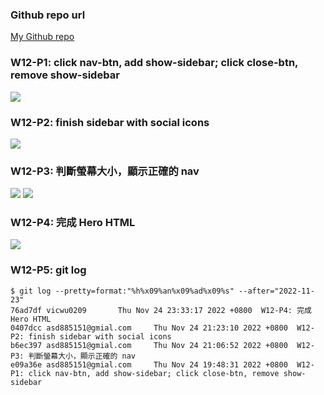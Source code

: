 ### Github repo url

[My Github repo](https://github.com/vicwu0209/1111.sweb.1N-demo.87-.git)

### W12-P1: click nav-btn, add show-sidebar; click close-btn, remove show-sidebar

![](w12-p1.png)

### W12-P2: finish sidebar with social icons

![](w12-p2.png)

### W12-P3: 判斷螢幕大小，顯示正確的 nav

![](w12-p3-1.png)
![](w12-p3-2.png)

### W12-P4: 完成 Hero HTML

![](w12-p4.png)

### W12-P5: git log

[](w12-p5.png)

```
$ git log --pretty=format:"%h%x09%an%x09%ad%x09%s" --after="2022-11-23"
76ad7df vicwu0209       Thu Nov 24 23:33:17 2022 +0800  W12-P4: 完成 Hero HTML
0407dcc asd885151@gmial.com     Thu Nov 24 21:23:10 2022 +0800  W12-P2: finish sidebar with social icons
b6ec397 asd885151@gmial.com     Thu Nov 24 21:06:52 2022 +0800  W12-P3: 判斷螢幕大小，顯示正確的 nav
e09a36e asd885151@gmial.com     Thu Nov 24 19:48:31 2022 +0800  W12-P1: click nav-btn, add show-sidebar; click close-btn, remove show-sidebar
```
